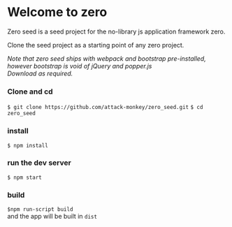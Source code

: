 Welcome to zero
======================================

Zero seed is a seed project for the no-library js application framework zero.  

Clone the seed project as a starting point of any zero project.

*Note that zero seed ships with webpack and bootstrap pre-installed, however bootstrap is void of jQuery and popper.js*  
*Download as required.*

### Clone and cd

`$ git clone https://github.com/attack-monkey/zero_seed.git`
`$ cd zero_seed`

### install
`$ npm install`

### run the dev server
`$ npm start`

### build
`$npm run-script build`  
and the app will be built in `dist`